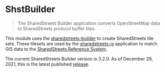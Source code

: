 # ShstBuilder

> The SharedStreets Builder application converts OpenStreetMap data to
> SharedStreets protocol buffer tiles.

This module uses the [sharedstreets-builder](https://github.com/sharedstreets/sharedstreets-builder)
to create SharedStreets tile sets. These tilesets are used by the
[sharedstreets-js](https://github.com/sharedstreets/sharedstreets-js) application
to match GIS data to the
[SharedStreets Reference System](https://github.com/sharedstreets/sharedstreets-ref-system).

The current SharedStreets Builder version is 3.2.0.
As of December 29, 2021, this is the latest published
[release](https://github.com/sharedstreets/sharedstreets-builder/releases).
